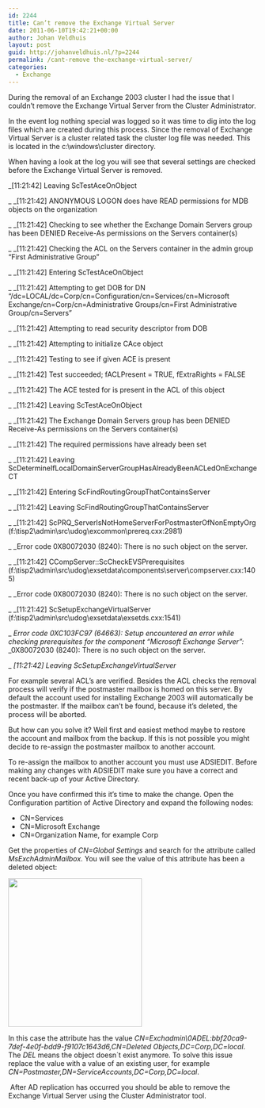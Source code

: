 ```yaml
---
id: 2244
title: Can’t remove the Exchange Virtual Server
date: 2011-06-10T19:42:21+00:00
author: Johan Veldhuis
layout: post
guid: http://johanveldhuis.nl/?p=2244
permalink: /cant-remove the-exchange-virtual-server/
categories:
  - Exchange
---
```

During the removal of an Exchange 2003 cluster I had the issue that I couldn’t remove the Exchange Virtual Server from the Cluster Administrator.

In the event log nothing special was logged so it was time to dig into the log files which are created during this process. Since the removal of Exchange Virtual Server is a cluster related task the cluster log file was needed. This is located in the c:\windows\cluster directory.

When having a look at the log you will see that several settings are checked before the Exchange Virtual Server is removed.

_[11:21:42] Leaving ScTestAceOnObject
  
_ _[11:21:42] ANONYMOUS LOGON does have READ permissions for MDB objects on the organization
  
_ _[11:21:42] Checking to see whether the Exchange Domain Servers group has been DENIED Receive-As permissions on the Servers container(s)
  
_ _[11:21:42] Checking the ACL on the Servers container in the admin group &#8220;First Administrative Group&#8221;
  
_ _[11:21:42] Entering ScTestAceOnObject
  
_ _[11:21:42] Attempting to get DOB for DN &#8220;/dc=LOCAL/dc=Corp/cn=Configuration/cn=Services/cn=Microsoft Exchange/cn=Corp/cn=Administrative Groups/cn=First Administrative Group/cn=Servers&#8221;
  
_ _[11:21:42] Attempting to read security descriptor from DOB
  
_ _[11:21:42] Attempting to initialize CAce object
  
_ _[11:21:42] Testing to see if given ACE is present
  
_ _[11:21:42] Test succeeded; fACLPresent = TRUE, fExtraRights = FALSE
  
_ _[11:21:42] The ACE tested for is present in the ACL of this object
  
_ _[11:21:42] Leaving ScTestAceOnObject
  
_ _[11:21:42] The Exchange Domain Servers group has been DENIED Receive-As permissions on the Servers container(s)
  
_ _[11:21:42] The required permissions have already been set
  
_ _[11:21:42] Leaving ScDetermineIfLocalDomainServerGroupHasAlreadyBeenACLedOnExchangeCT
  
_ _[11:21:42] Entering ScFindRoutingGroupThatContainsServer
  
_ _[11:21:42] Leaving ScFindRoutingGroupThatContainsServer
  
_ _[11:21:42] ScPRQ_ServerIsNotHomeServerForPostmasterOfNonEmptyOrg (f:\tisp2\admin\src\udog\excommon\prereq.cxx:2981)
  
_ _Error code 0X80072030 (8240): There is no such object on the server.
  
_ _[11:21:42] CCompServer::ScCheckEVSPrerequisites (f:\tisp2\admin\src\udog\exsetdata\components\server\compserver.cxx:1405)
  
_ _Error code 0X80072030 (8240): There is no such object on the server.
  
_ _[11:21:42] ScSetupExchangeVirtualServer (f:\tisp2\admin\src\udog\exsetdata\exsetds.cxx:1541)
  
_ _Error code 0XC103FC97 (64663): Setup encountered an error while checking prerequisites for the component &#8220;Microsoft Exchange Server&#8221;:_ _0X80072030 (8240): There is no such object on the server.
  
_ _[11:21:42] Leaving ScSetupExchangeVirtualServer_

For example several ACL’s are verified. Besides the ACL checks the removal process will verify if the postmaster mailbox is homed on this server. By default the account used for installing Exchange 2003 will automatically be the postmaster. If the mailbox can’t be found, because it’s deleted, the process will be aborted.

But how can you solve it? Well first and easiest method maybe to restore the account and mailbox from the backup. If this is not possible you might decide to re-assign the postmaster mailbox to another account.

To re-assign the mailbox to another account you must use ADSIEDIT. Before making any changes with ADSIEDIT make sure you have a correct and recent back-up of your Active Directory.

Once you have confirmed this it’s time to make the change. Open the Configuration partition of Active Directory and expand the following nodes:

  * CN=Services
  * CN=Microsoft Exchange
  * CN=Organization Name, for example Corp

Get the properties of _CN=Global Settings_ and search for the attribute called _MsExchAdminMailbox_. You will see the value of this attribute has been a deleted object:

[<img class="alignnone size-medium wp-image-2245" title="Postmaster mailbox" src="https://i0.wp.com/johanveldhuis.nl/wp-content/uploads/2011/06/adsiedit-270x300.jpg?resize=270%2C300" alt="" width="270" height="300" srcset="https://i0.wp.com/johanveldhuis.nl/wp-content/uploads/2011/06/adsiedit.jpg?resize=270%2C300&ssl=1 270w, https://i0.wp.com/johanveldhuis.nl/wp-content/uploads/2011/06/adsiedit.jpg?w=405&ssl=1 405w" sizes="(max-width: 270px) 100vw, 270px" data-recalc-dims="1" />](https://i0.wp.com/johanveldhuis.nl/wp-content/uploads/2011/06/adsiedit.jpg)

In this case the attribute has the value _CN=Exchadmin\0ADEL:bbf20ca9-7def-4e0f-bdd9-f9107c1643d6,CN=Deleted Objects,DC=Corp,DC=local_. The _DEL_ means the object doesn´t exist anymore. To solve this issue replace the value with a value of an existing user, for example _CN=Postmaster,DN=ServiceAccounts,DC=Corp,DC=local_.

 After AD replication has occurred you should be able to remove the Exchange Virtual Server using the Cluster Administrator tool.